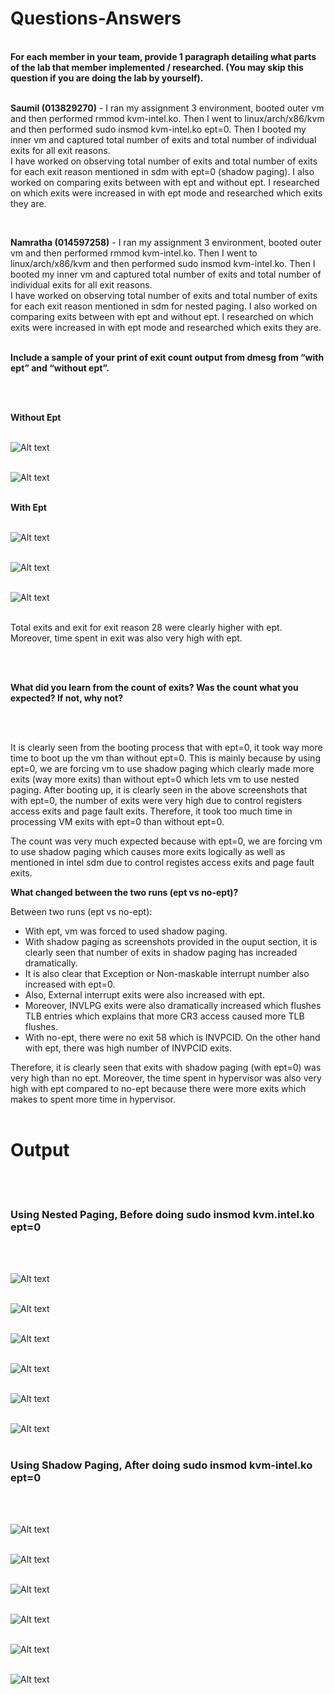 <h1>Questions-Answers</h1><br/>
<b>For each member in your team, provide 1 paragraph detailing what parts of the lab that member implemented / researched. (You may skip this question if you are doing the lab by yourself).</b><br/><br/>

<b>Saumil (013829270)</b> - I ran my assignment 3 environment, booted outer vm and then performed rmmod kvm-intel.ko. Then I went to linux/arch/x86/kvm and then performed sudo insmod kvm-intel.ko ept=0. Then I booted my inner vm and captured total number of exits and total number of individual exits for all exit reasons.
<br/>
I have worked on observing total number of exits and total number of exits for each exit reason mentioned in sdm with ept=0 (shadow paging). I also worked on comparing exits between with ept and without ept. I researched on which exits were increased in with ept mode and researched which exits they are.

<br/>

<b>Namratha (014597258)</b> -  I ran my assignment 3 environment, booted outer vm and then performed rmmod kvm-intel.ko. Then I went to linux/arch/x86/kvm and then performed sudo insmod kvm-intel.ko. Then I booted my inner vm and captured total number of exits and total number of individual exits for all exit reasons.
<br/>
I have worked on observing total number of exits and total number of exits for each exit reason mentioned in sdm for nested paging. I also worked on comparing exits between with ept and without ept. I researched on which exits were increased in with ept mode and researched which exits they are.
<br/>
<br/>

<b>Include a sample of your print of exit count output from dmesg from “with ept” and “without ept”.</b>

<br/>
<br/>

<b>Without Ept</b><br/><br/>

![Alt text](ScreenShots/nestedpagingexit.png?raw=true "")<br/><br/>

![Alt text](ScreenShots/nestedpagingexit28.png?raw=true "")<br/><br/>

<b>With Ept</b><br/><br/>

![Alt text](ScreenShots/shadowpagingexit.png?raw=true "")<br/><br/>

![Alt text](ScreenShots/shadowpagingexit28.png?raw=true "")<br/><br/>

![Alt text](ScreenShots/shadowpagingexits.png?raw=true "")<br/><br/>

Total exits and exit for exit reason 28 were clearly higher with ept. Moreover, time spent in exit was also very high with ept.

<br/>
<br/>

<b>What did you learn from the count of exits? Was the count what you expected? If not, why not?</b>

<br/>
<br/>

It is clearly seen from the booting process that with ept=0, it took way more time to boot up the vm than without ept=0. This is mainly because by using ept=0, we are forcing vm to use shadow paging which clearly made more exits (way more exits) than without ept=0 which lets vm to use nested paging. After booting up, it is clearly seen in the above screenshots that with ept=0, the number of exits were very high due to control registers access exits and page fault exits. Therefore, it took too much time in processing VM exits with ept=0 than without ept=0.

The count was very much expected because with ept=0, we are forcing vm to use shadow paging which causes more exits logically as well as mentioned in intel sdm due to control registes access exits and page fault exits.

<b>What changed between the two runs (ept vs no-ept)?</b>

Between two runs (ept vs no-ept):
- With ept, vm was forced to used shadow paging.
- With shadow paging as screenshots provided in the ouput section, it is clearly seen that number of exits in shadow paging has increaded dramatically.
- It is also clear that Exception or Non-maskable interrupt number also increased with ept=0.
- Also, External interrupt exits were also increased with ept.
- Moreover, INVLPG exits were also dramatically increased which flushes TLB entries which explains that more CR3 access caused more TLB flushes.
- With no-ept, there were no exit 58 which is INVPCID. On the other hand with ept, there was high number of INVPCID exits.

Therefore, it is clearly seen that exits with shadow paging (with ept=0) was very high than no ept.
Moreover, the time spent in hypervisor was also very high with ept compared to no-ept because there were more exits which makes to spent more time in hypervisor.
<br/>
<br/>

<h1>Output</h1><br/><br/>

<h3>Using Nested Paging, Before doing sudo insmod kvm.intel.ko ept=0</h3><br/><br/>

![Alt text](ScreenShots/NestedPaging1.jpeg?raw=true "")<br/><br/>

![Alt text](ScreenShots/NestedPaging2.jpeg?raw=true "")<br/><br/>

![Alt text](ScreenShots/NestedPaging3.jpeg?raw=true "")<br/><br/>

![Alt text](ScreenShots/NestedPaging4.jpeg?raw=true "")<br/><br/>

![Alt text](ScreenShots/NestedPaging5.jpeg?raw=true "")<br/><br/>

![Alt text](ScreenShots/NestedPaging6.jpeg?raw=true "")<br/><br/>

<h3>Using Shadow Paging, After doing sudo insmod kvm-intel.ko ept=0</h3><br/><br/>

![Alt text](ScreenShots/1.png?raw=true "")<br/><br/>

![Alt text](ScreenShots/2.png?raw=true "")<br/><br/>

![Alt text](ScreenShots/3.png?raw=true "")<br/><br/>

![Alt text](ScreenShots/4.png?raw=true "")<br/><br/>

![Alt text](ScreenShots/5.png?raw=true "")<br/><br/>

![Alt text](ScreenShots/6.png?raw=true "")<br/><br/>

